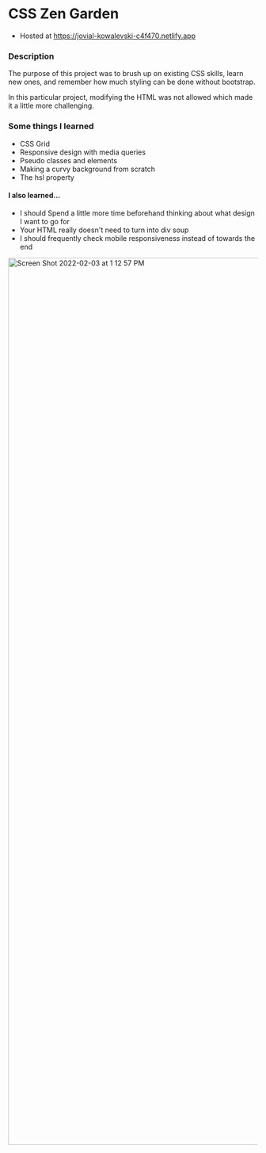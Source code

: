 <h1>CSS Zen Garden</h1>
<ul>
  <li>Hosted at <a href="https://jovial-kowalevski-c4f470.netlify.app">https://jovial-kowalevski-c4f470.netlify.app</a></li>
</ul>

<h3>Description</h3>
<p>The purpose of this project was to brush up on existing CSS skills, learn new ones, and remember how much styling can be done without bootstrap.</p>
<p>In this particular project, modifying the HTML was not allowed which made it a little more challenging.</p>

<h3>Some things I learned</h3>
<ul>
  <li>CSS Grid</li>
  <li>Responsive design with media queries</li>
  <li>Pseudo classes and elements</li>
  <li>Making a curvy background from scratch</li>
  <li>The hsl property</li>
</ul>

<h4> I also learned...</h4>
<ul>
  <li>I should Spend a little more time beforehand thinking about what design I want to go for</li>
  <li>Your HTML really doesn't need to turn into div soup</li>
  <li>I should frequently check mobile responsiveness instead of towards the end</li>
</ul>

<img width="1791" alt="Screen Shot 2022-02-03 at 1 12 57 PM" src="https://user-images.githubusercontent.com/84594956/152412953-a07fc23b-887b-42ea-bd85-897c37626428.png">

